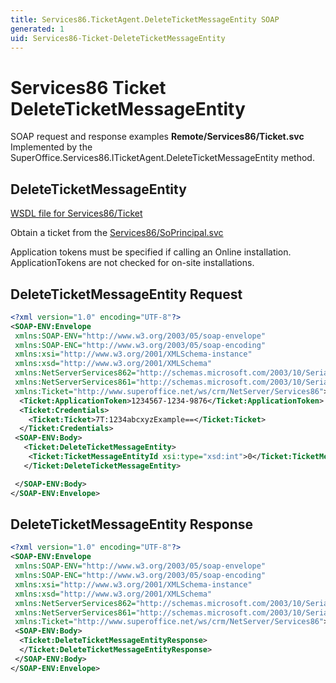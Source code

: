 ```yaml
---
title: Services86.TicketAgent.DeleteTicketMessageEntity SOAP
generated: 1
uid: Services86-Ticket-DeleteTicketMessageEntity
---
```


# Services86 Ticket DeleteTicketMessageEntity

SOAP request and response examples **Remote/Services86/Ticket.svc**
Implemented by the <see cref="M:SuperOffice.Services86.ITicketAgent.DeleteTicketMessageEntity">SuperOffice.Services86.ITicketAgent.DeleteTicketMessageEntity</see> method.

## DeleteTicketMessageEntity

[WSDL file for Services86/Ticket](../Services86-Ticket.md)

Obtain a ticket from the [Services86/SoPrincipal.svc](../SoPrincipal/index.md)

Application tokens must be specified if calling an Online installation. ApplicationTokens are not checked for on-site installations.

## DeleteTicketMessageEntity Request

```xml
<?xml version="1.0" encoding="UTF-8"?>
<SOAP-ENV:Envelope
 xmlns:SOAP-ENV="http://www.w3.org/2003/05/soap-envelope"
 xmlns:SOAP-ENC="http://www.w3.org/2003/05/soap-encoding"
 xmlns:xsi="http://www.w3.org/2001/XMLSchema-instance"
 xmlns:xsd="http://www.w3.org/2001/XMLSchema"
 xmlns:NetServerServices862="http://schemas.microsoft.com/2003/10/Serialization/Arrays"
 xmlns:NetServerServices861="http://schemas.microsoft.com/2003/10/Serialization/"
 xmlns:Ticket="http://www.superoffice.net/ws/crm/NetServer/Services86">
  <Ticket:ApplicationToken>1234567-1234-9876</Ticket:ApplicationToken>
  <Ticket:Credentials>
    <Ticket:Ticket>7T:1234abcxyzExample==</Ticket:Ticket>
  </Ticket:Credentials>
 <SOAP-ENV:Body>
   <Ticket:DeleteTicketMessageEntity>
    <Ticket:TicketMessageEntityId xsi:type="xsd:int">0</Ticket:TicketMessageEntityId>
   </Ticket:DeleteTicketMessageEntity>

 </SOAP-ENV:Body>
</SOAP-ENV:Envelope>

```

## DeleteTicketMessageEntity Response

```xml
<?xml version="1.0" encoding="UTF-8"?>
<SOAP-ENV:Envelope
 xmlns:SOAP-ENV="http://www.w3.org/2003/05/soap-envelope"
 xmlns:SOAP-ENC="http://www.w3.org/2003/05/soap-encoding"
 xmlns:xsi="http://www.w3.org/2001/XMLSchema-instance"
 xmlns:xsd="http://www.w3.org/2001/XMLSchema"
 xmlns:NetServerServices862="http://schemas.microsoft.com/2003/10/Serialization/Arrays"
 xmlns:NetServerServices861="http://schemas.microsoft.com/2003/10/Serialization/"
 xmlns:Ticket="http://www.superoffice.net/ws/crm/NetServer/Services86">
 <SOAP-ENV:Body>
  <Ticket:DeleteTicketMessageEntityResponse>
  </Ticket:DeleteTicketMessageEntityResponse>
 </SOAP-ENV:Body>
</SOAP-ENV:Envelope>

```

